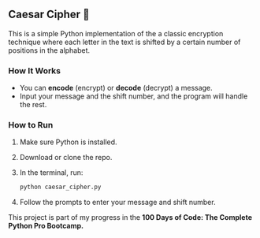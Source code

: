 ## Caesar Cipher 🔐

This is a simple Python implementation of the a classic encryption technique where each letter in the text is shifted by a certain number of positions in the alphabet.

### How It Works

- You can **encode** (encrypt) or **decode** (decrypt) a message.
- Input your message and the shift number, and the program will handle the rest.

### How to Run

1. Make sure Python is installed. 
2. Download or clone the repo.
3. In the terminal, run:

    ```bash
    python caesar_cipher.py
    ```
4. Follow the prompts to enter your message and shift number.

This project is part of my progress in the **100 Days of Code: The Complete Python Pro Bootcamp.**
